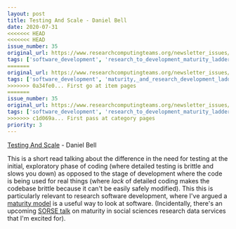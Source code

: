 ```yaml
---
layout: post
title: Testing And Scale - Daniel Bell
date: 2020-07-31
<<<<<<< HEAD
<<<<<<< HEAD
issue_number: 35
original_url: https://www.researchcomputingteams.org/newsletter_issues/0035
tags: ['software_development', 'research_to_development_maturity_ladder', 'testing']
=======
original_url: https://www.researchcomputingteams.org/newsletter_issues/0035
tags: ['software_development', 'maturity,_and_research_development_ladder', 'testing']
>>>>>>> 0a34fe0... First go at item pages
=======
issue_number: 35
original_url: https://www.researchcomputingteams.org/newsletter_issues/0035
tags: ['software_development', 'research_to_development_maturity_ladder', 'testing']
>>>>>>> c1d069a... First pass at category pages
priority: 3
---
```


<!-- markdownlint-disable MD033 -->
<!-- markdownlint-disable MD041 -->
<!-- markdownlint-disable MD049 -->

[Testing And Scale](https://thecobraeffect.blogspot.com/2020/07/testing-and-scale.html) - Daniel Bell

This is a short read talking about the difference in the need for testing at the initial, exploratory phase of coding (where detailed testing is brittle and slows you down) as opposed to the stage of development where the code is being used for real things (where *lack* of detailed coding makes the codebase brittle because it can't be easily safely modified). This this is particularly relevant to research software development, where I've argued a [maturity model](https://www.dursi.ca/post/incrementalism-for-scientific-development.html) is a useful way to look at software. (Incidentally, there's an upcoming [SORSE talk](https://sorse.github.io/programme/talks/event-009/) on maturity in social sciences research data services that I'm excited for).

